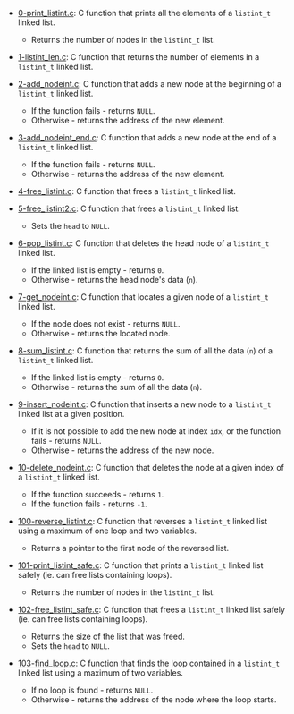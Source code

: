 
- [0-print_listint.c](./0-print_listint.c): C function that prints all the elements
    of a `listint_t` linked list.
    - Returns the number of nodes in the `listint_t` list.

- [1-listint_len.c](./1-listint_len.c): C function that returns the number
    of elements in a `listint_t` linked list.

- [2-add_nodeint.c](./2-add_nodeint.c): C function that adds a new node at
    the beginning of a `listint_t` linked list.
    - If the function fails - returns `NULL`.
    - Otherwise - returns the address of the new element.

- [3-add_nodeint_end.c](./3-add_nodeint_end.c): C function that adds a new node
    at the end of a `listint_t` linked list.
    - If the function fails - returns `NULL`.
    - Otherwise - returns the address of the new element.

- [4-free_listint.c](./4-free_listint.c): C function that frees a `listint_t`
    linked list.

- [5-free_listint2.c](./5-free_listint2.c): C function that frees a
    `listint_t` linked list.
    - Sets the `head` to `NULL`.

- [6-pop_listint.c](./6-pop_listint.c): C function that deletes the head node of
    a `listint_t` linked list.
    - If the linked list is empty - returns `0`.
    - Otherwise - returns the head node's data (`n`).

- [7-get_nodeint.c](./7-get_nodeint.c): C function that locates a given node
    of a `listint_t` linked list.
    - If the node does not exist - returns `NULL`.
    - Otherwise - returns the located node.

- [8-sum_listint.c](./8-sum_listint.c): C function that returns the sum of all
    the data (`n`) of a `listint_t` linked list.
    - If the linked list is empty - returns `0`.
    - Otherwise - returns the sum of all the data (`n`).

- [9-insert_nodeint.c](./9-insert_nodeint.c): C function that inserts a new node to
    a `listint_t` linked list at a given position.
    - If it is not possible to add the new node at index `idx`, or the function
      fails - returns `NULL`.
    - Otherwise - returns the address of the new node.

- [10-delete_nodeint.c](./10-delete_nodeint.c): C function that deletes the node at a
    given index of a `listint_t` linked list.
    - If the function succeeds - returns `1`.
    - If the function fails - returns `-1`.

- [100-reverse_listint.c](./100-reverse_listint.c): C function that reverses a `listint_t`
    linked list using a maximum of one loop and two variables.
    - Returns a pointer to the first node of the reversed list.

- [101-print_listint_safe.c](./101-print_listint_safe.c): C function that prints
    a `listint_t` linked list safely (ie. can free lists containing loops).
    - Returns the number of nodes in the `listint_t` list.

- [102-free_listint_safe.c](./102-free_listint_safe.c): C function that frees a
    `listint_t` linked list safely (ie. can free lists containing loops).
    - Returns the size of the list that was freed.
    - Sets the `head` to `NULL`.

- [103-find_loop.c](./103-find_loop.c): C function that finds the loop contained in a
    `listint_t` linked list using a maximum of two variables.
    - If no loop is found - returns `NULL`.
    - Otherwise - returns the address of the node where the loop starts.
